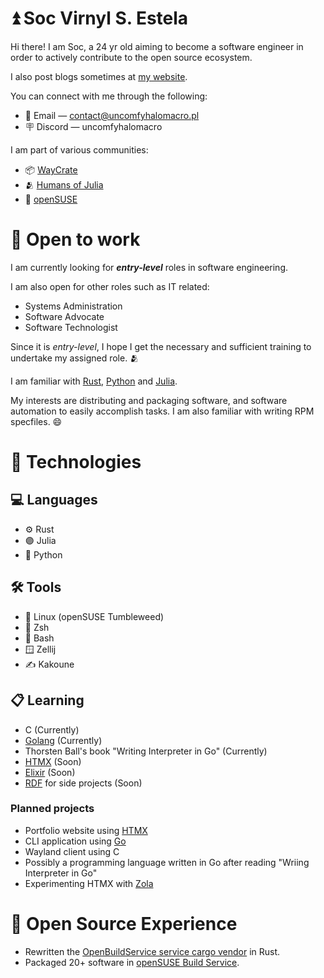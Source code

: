 # ⏫ Soc Virnyl S. Estela

Hi there! I am Soc, a 24 yr old aiming to become a software engineer in
order to actively contribute to the open source ecosystem.

I also post blogs sometimes at [my website](https://uncomfyhalomacro.pl).

You can connect with me through the following:
- 📧 Email — contact@uncomfyhalomacro.pl
- 🪧 Discord — uncomfyhalomacro

I am part of various communities:
- 📦 [WayCrate](https://waycrate.github.io/)
- 🫂 [Humans of Julia](https://discord.gg/C5h9D4j)
- 🦎 [openSUSE](https://discord.gg/opensuse)

# 💼 Open to work

I am currently looking for ***entry-level*** roles in software engineering.

I am also open for other roles such as IT related:
- Systems Administration
- Software Advocate
- Software Technologist

Since it is *entry-level*, I hope I get the necessary and sufficient training
to undertake my assigned role. 🫂

I am familiar with [Rust](https://rust-lang.org), [Python](https://python.org)
and [Julia](https://julialang.org).

My interests are distributing and packaging software, and software automation
to easily accomplish tasks. I am also familiar with writing RPM specfiles. 😄

# 🧰 Technologies

## 💻 Languages

- ⚙️ Rust
- 🟣 Julia
- 🐍 Python

## 🛠️  Tools

- 🐧 Linux (openSUSE Tumbleweed)
- 🐚 Zsh
- 🐚 Bash
- 🪟 Zellij
- ✍️ Kakoune

## 📋 Learning

- C (Currently)
- [Golang](https://go.dev) (Currently)
- Thorsten Ball's book "Writing Interpreter in Go" (Currently)
- [HTMX](https://htmx.org/) (Soon)
- [Elixir](https://elixir-lang.org/) (Soon)
- [RDF](https://www.w3.org/RDF/) for side projects (Soon)

### Planned projects

- Portfolio website using [HTMX](https://htmx.org/)
- CLI application using [Go](https://go.dev)
- Wayland client using C
- Possibly a programming language written in Go after reading "Wriing Interpreter in Go"
- Experimenting HTMX with [Zola](https://getzola.org/)

# 🤗 Open Source Experience

- Rewritten the [OpenBuildService service cargo
vendor](https://github.com/openSUSE/obs-service-cargo_vendor) in Rust.
- Packaged 20+ software in [openSUSE Build
Service](https://build.opensuse.org/users/uncomfyhalomacro).

